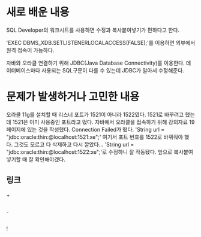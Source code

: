 # 새로 배운 내용


SQL Developer의 워크시트를 사용하면 수정과 복사붙여넣기가 편하다고 한다.

'EXEC DBMS_XDB.SETLISTENERLOCALACCESS(FALSE);'를 이용하면 외부에서 원격 접속이 가능하다.

자바와 오라클 연결하기 위해 JDBC(Java Database Connectivity)를 이용한다.
데이터베이스마다 사용되는 SQL구문이 다를 수 있는데 JDBC가 알아서 수정해준다.


# 문제가 발생하거나 고민한 내용
오라클 11g를 설치할 때 리스너 포트가 1521이 아니라 1522였다. 1521로 바꾸려고 했는데 1521은 이미 사용중인 포트라고 떴다.
자바에서 오라클을 접속하기 위해 강의자료 19페이지에 있는 것을 작성했다. Connection Failed가 떴다. 
'String url = "jdbc:oracle:thin:@localhost:1521:xe";' 여기서 포트 번호를 1522로 바꿔줘야 했다. 그것도 모르고 다 삭제하고 다시 깔았다...
'String url = "jdbc:oracle:thin:@localhost:1522:xe";'로 수정하니 잘 작동됐다. 앞으로 복사붙여넣기할 때 잘 확인해야겠다.

## 링크


\+
``` 

```
\-
```

```
!
```

```
